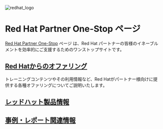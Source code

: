 <img src="https://github.com/RH-OPEN/rh-open.github.io/blob/409fc787249d9ca0a04b09f6a9ffd8641b6ed2d2/assets/images/Logo-Red_Hat-Hat_icon-Standard-RGB.png?raw=true" alt="redhat_logo" title="redhat">

# Red Hat Partner One-Stop ページ

[Red Hat Partner One-Stop](https://rh-open.github.io/) ページ は、Red Hat パートナーの皆様のイネーブルメントを効率的にご支援するためのワンストップサイトです。

## [Red Hatからのオファリング](offering)
トレーニングコンテンツやその利用情報など、Red Hatがパートナー様向けに提供する各種オファリングについてご説明いたします。

## [レッドハット製品情報](Products)

## [事例・レポート関連情報](docs)